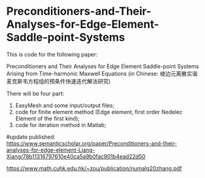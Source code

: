 # Preconditioners-and-Their-Analyses-for-Edge-Element-Saddle-point-Systems
This is code for the following paper:

Preconditioners and Their Analyses
for Edge Element Saddle-point Systems  Arising from 
Time-harmonic Maxwell Equations
(in Chinese:
棱边元离散实谐麦克斯韦方程组的预条件快速迭代解法研究)


There will be four part:
1) EasyMesh and some input/output files;
2) code for finite element method (Edge element, first order Nedelec Element of the first kind);
3) code for iteration method in Matlab;


#update
published: 
https://www.semanticscholar.org/paper/Preconditioners-and-their-analyses-for-edge-element-Liang-Xiang/78b11316797610e40ca5a9b0fac901b4ead22d50  

https://www.math.cuhk.edu.hk/~zou/publication/numalg20zhang.pdf
